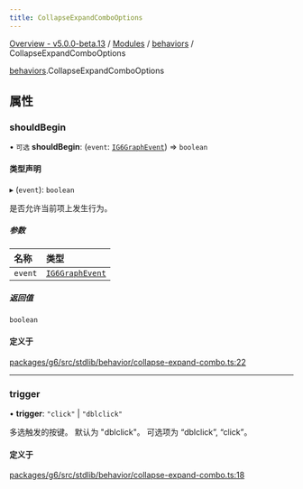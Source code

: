 ```yaml
---
title: CollapseExpandComboOptions
---
```


[Overview - v5.0.0-beta.13](../../README.en.md) / [Modules](../../modules.en.md) / [behaviors](../../modules/behaviors.en.md) / CollapseExpandComboOptions

[behaviors](../../modules/behaviors.en.md).CollapseExpandComboOptions

## 属性

### shouldBegin

• `可选` **shouldBegin**: (`event`: [`IG6GraphEvent`](IG6GraphEvent.en.md)) => `boolean`

#### 类型声明

▸ (`event`): `boolean`

是否允许当前项上发生行为。

##### 参数

| 名称    | 类型                                   |
| :------ | :------------------------------------- |
| `event` | [`IG6GraphEvent`](IG6GraphEvent.en.md) |

##### 返回值

`boolean`

#### 定义于

[packages/g6/src/stdlib/behavior/collapse-expand-combo.ts:22](https://github.com/antvis/G6/blob/61e525e59b/packages/g6/src/stdlib/behavior/collapse-expand-combo.ts#L22)

---

### trigger

• **trigger**: `"click"` \| `"dblclick"`

多选触发的按键。 默认为 "dblclick"。 可选项为 “dblclick”, “click”。

#### 定义于

[packages/g6/src/stdlib/behavior/collapse-expand-combo.ts:18](https://github.com/antvis/G6/blob/61e525e59b/packages/g6/src/stdlib/behavior/collapse-expand-combo.ts#L18)
